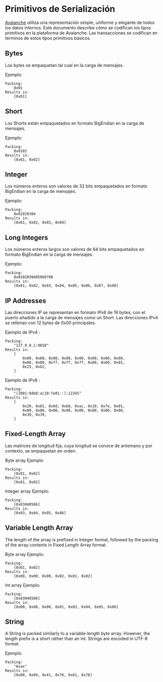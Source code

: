 # Primitivos de Serialización

[Avalanche](../../#avalanche) utiliza una representación simple, uniforme y elegante de todos los datos internos. Este documento describe cómo se codifican los tipos primitivos en la plataforma de Avalanche. Las transacciones se codifican en términos de estos tipos primitivos básicos.

## Bytes

Los bytes se empaquetan tal cual en la carga de mensajes.

Ejemplo:

```text
Packing:
    0x01
Results in:
    [0x01]
```

## Short

Los Shorts están empaquetados en formato BigEndian en la carga de mensajes.

Ejemplo:

```text
Packing:
    0x0102
Results in:
    [0x01, 0x02]
```

## Integer

Los números enteros son valores de 32 bits empaquetados en formato BigEndian en la carga de mensajes.

Ejemplo:

```text
Packing:
    0x01020304
Results in:
    [0x01, 0x02, 0x03, 0x04]
```

## Long Integers

Los números enteros largos son valores de 64 bits empaquetados en formato BigEndian en la carga de mensajes.


Ejemplo:

```text
Packing:
    0x0102030405060708
Results in:
    [0x01, 0x02, 0x03, 0x04, 0x05, 0x06, 0x07, 0x08]
```

## IP Addresses

Las direcciones IP se representan en formato IPv6 de 16 bytes, con el puerto añadido a la carga de mensajes como un Short. Las direcciones IPv4 se rellenan con 12 bytes de 0x00 principales.

Ejemplo de IPv4 :

```text
Packing:
    "127.0.0.1:9650"
Results in:
    [
        0x00, 0x00, 0x00, 0x00, 0x00, 0x00, 0x00, 0x00,
        0x00, 0x00, 0xff, 0xff, 0x7f, 0x00, 0x00, 0x01,
        0x25, 0xb2,
    ]
```

Ejemplo de IPv6 :

```text
Packing:
    "[2001:0db8:ac10:fe01::]:12345"
Results in:
    [
        0x20, 0x01, 0x0d, 0xb8, 0xac, 0x10, 0xfe, 0x01,
        0x00, 0x00, 0x00, 0x00, 0x00, 0x00, 0x00, 0x00,
        0x30, 0x39,
    ]
```

## Fixed-Length Array

Las matrices de longitud fija, cuya longitud se conoce de antemano y por contexto, se empaquetan en orden.

Byte array Ejemplo:

```text
Packing:
    [0x01, 0x02]
Results in:
    [0x01, 0x02]
```

Integer array Ejemplo:

```text
Packing:
    [0x03040506]
Results in:
    [0x03, 0x04, 0x05, 0x06]
```

## Variable Length Array

The length of the array is prefixed in Integer format, followed by the packing of the array contents in Fixed Length Array format.

Byte array Ejemplo:

```text
Packing:
    [0x01, 0x02]
Results in:
    [0x00, 0x00, 0x00, 0x02, 0x01, 0x02]
```

Int array Ejemplo:

```text
Packing:
    [0x03040506]
Results in:
    [0x00, 0x00, 0x00, 0x01, 0x03, 0x04, 0x05, 0x06]
```

## String

A String is packed similarly to a variable-length byte array. However, the length prefix is a short rather than an int. Strings are encoded in UTF-8 format.

Ejemplo:

```text
Packing:
    "Avax"
Results in:
    [0x00, 0x04, 0x41, 0x76, 0x61, 0x78]
```

<!--stackedit_data:
eyJoaXN0b3J5IjpbLTEzNDQzNzAzNjhdfQ==
-->